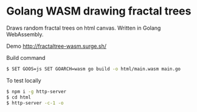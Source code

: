 # Golang WASM drawing fractal trees

Draws random fractal trees on html canvas.
Written in Golang WebAssembly.

Demo http://fractaltree-wasm.surge.sh/

Build command
```sh
$ SET GOOS=js SET GOARCH=wasm go build -o html/main.wasm main.go
```

To test locally
```sh
$ npm i -g http-server
$ cd html
$ http-server -c-1 -o
```
